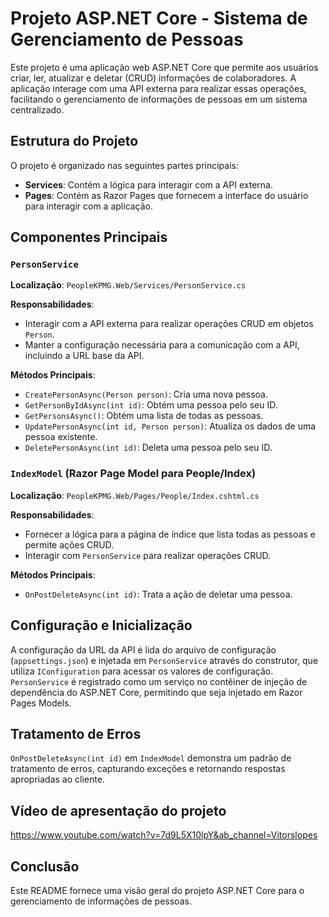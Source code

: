 # Projeto ASP.NET Core - Sistema de Gerenciamento de Pessoas

Este projeto é uma aplicação web ASP.NET Core que permite aos usuários criar, ler, atualizar e deletar (CRUD) informações de colaboradores. A aplicação interage com uma API externa para realizar essas operações, facilitando o gerenciamento de informações de pessoas em um sistema centralizado.

## Estrutura do Projeto

O projeto é organizado nas seguintes partes principais:

- **Services**: Contém a lógica para interagir com a API externa.
- **Pages**: Contém as Razor Pages que fornecem a interface do usuário para interagir com a aplicação.

## Componentes Principais

### `PersonService`

**Localização**: `PeopleKPMG.Web/Services/PersonService.cs`

**Responsabilidades**:
- Interagir com a API externa para realizar operações CRUD em objetos `Person`.
- Manter a configuração necessária para a comunicação com a API, incluindo a URL base da API.

**Métodos Principais**:
- `CreatePersonAsync(Person person)`: Cria uma nova pessoa.
- `GetPersonByIdAsync(int id)`: Obtém uma pessoa pelo seu ID.
- `GetPersonsAsync()`: Obtém uma lista de todas as pessoas.
- `UpdatePersonAsync(int id, Person person)`: Atualiza os dados de uma pessoa existente.
- `DeletePersonAsync(int id)`: Deleta uma pessoa pelo seu ID.

### `IndexModel` (Razor Page Model para People/Index)

**Localização**: `PeopleKPMG.Web/Pages/People/Index.cshtml.cs`

**Responsabilidades**:
- Fornecer a lógica para a página de índice que lista todas as pessoas e permite ações CRUD.
- Interagir com `PersonService` para realizar operações CRUD.

**Métodos Principais**:
- `OnPostDeleteAsync(int id)`: Trata a ação de deletar uma pessoa.

## Configuração e Inicialização

A configuração da URL da API é lida do arquivo de configuração (`appsettings.json`) e injetada em `PersonService` através do construtor, que utiliza `IConfiguration` para acessar os valores de configuração. `PersonService` é registrado como um serviço no contêiner de injeção de dependência do ASP.NET Core, permitindo que seja injetado em Razor Pages Models.

## Tratamento de Erros

`OnPostDeleteAsync(int id)` em `IndexModel` demonstra um padrão de tratamento de erros, capturando exceções e retornando respostas apropriadas ao cliente.

## Vídeo de apresentação do projeto ##

https://www.youtube.com/watch?v=7d9L5X10lpY&ab_channel=Vitorslopes

## Conclusão

Este README fornece uma visão geral do projeto ASP.NET Core para o gerenciamento de informações de pessoas.
